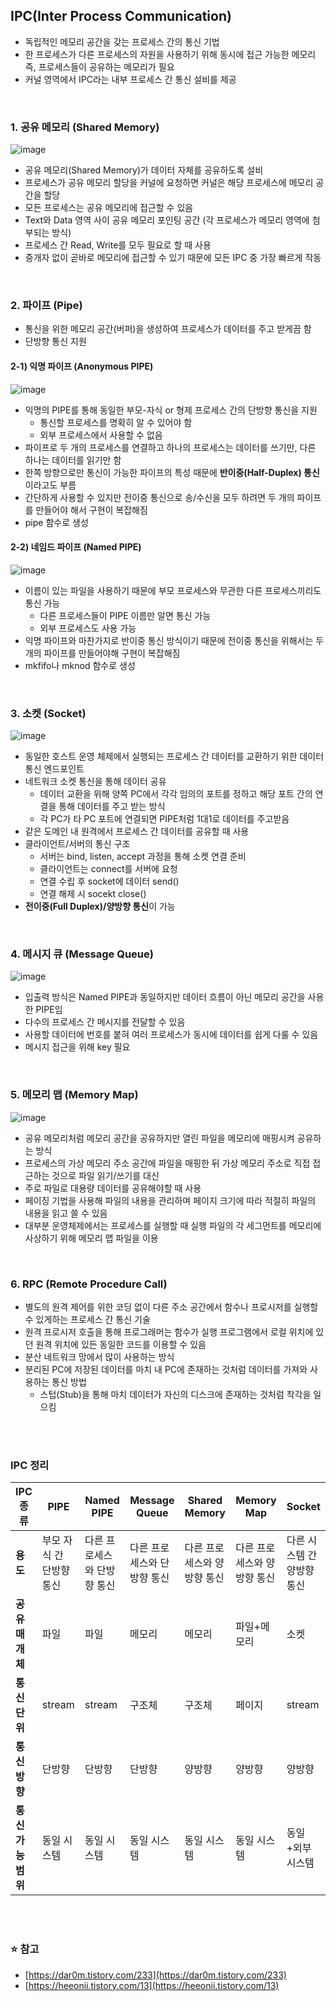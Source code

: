## **IPC(Inter Process Communication)**

-   독립적인 메모리 공간을 갖는 프로세스 간의 통신 기법
-   한 프로세스가 다른 프로세스의 자원을 사용하기 위해 동시에 접근 가능한 메모리 즉, 프로세스들이 공유하는 메모리가 필요
-   커널 영역에서 IPC라는 내부 프로세스 간 통신 설비를 제공

</br>

### **1\. 공유 메모리 (Shared Memory)**

![image](https://user-images.githubusercontent.com/64777557/221493940-b1653741-8594-4b70-b3a9-5ee71b77097b.png)

-   공유 메모리(Shared Memory)가 데이터 자체를 공유하도록 설비
-   프로세스가 공유 메모리 할당을 커널에 요청하면 커널은 해당 프로세스에 메모리 공간을 할당
-   모든 프로세스는 공유 메모리에 접근할 수 있음
-   Text와 Data 영역 사이 공유 메모리 포인팅 공간 (각 프로세스가 메모리 영역에 첨부되는 방식)
-   프로세스 간 Read, Write를 모두 필요로 할 때 사용
-   중개자 없이 곧바로 메모리에 접근할 수 있기 때문에 모든 IPC 중 가장 빠르게 작동

</br>

### **2\. 파이프 (Pipe)**

-   통신을 위한 메모리 공간(버퍼)을 생성하여 프로세스가 데이터를 주고 받게끔 함
-   단방향 통신 지원

#### **2-1) 익명 파이프 (Anonymous PIPE)**

![image](https://user-images.githubusercontent.com/64777557/221493985-7c18a42b-ca0c-447b-9b8c-6c0283949f9e.png)

-   익명의 PIPE를 통해 동일한 부모-자식 or 형제 프로세스 간의 단방향 통신을 지원
    -   통신할 프로세스를 명확히 알 수 있어야 함
    -   외부 프로세스에서 사용할 수 없음
-   파이프로 두 개의 프로세스를 연결하고 하나의 프로세스는 데이터를 쓰기만, 다른 하나는 데이터를 읽기만 함
-   한쪽 방향으로만 통신이 가능한 파이프의 특성 때문에 **반이중(Half-Duplex) 통신**이라고도 부름
-   간단하게 사용할 수 있지만 전이중 통신으로 송/수신을 모두 하려면 두 개의 파이프를 만들어야 해서 구현이 복잡해짐
-   pipe 함수로 생성

#### **2-2) 네임드 파이프 (Named PIPE)**

![image](https://user-images.githubusercontent.com/64777557/221494033-1f8436d1-b26f-4aa2-af41-d123673eb1bc.png)

-   이름이 있는  파일을 사용하기 때문에 부모 프로세스와 무관한 다른 프로세스끼리도 통신 가능
    -   다른 프로세스들이 PIPE 이름만 알면 통신 가능
    -   외부 프로세스도 사용 가능
-   익명 파이프와 마찬가지로 반이중 통신 방식이기 때문에 전이중 통신을 위해서는 두 개의 파이프를 만들어야해 구현이 복잡해짐
-   mkfifo나 mknod 함수로 생성

</br>

### **3\. 소켓 (Socket)**

![image](https://user-images.githubusercontent.com/64777557/221494066-26d5a0e4-dafc-4b77-ad47-9e4fef2530c9.png)

-   동일한 호스트 운영 체제에서 실행되는 프로세스 간 데이터를 교환하기 위한 데이터 통신 엔드포인트
-   네트워크 소켓 통신을 통해 데이터 공유
    -   데이터 교환을 위해 양쪽 PC에서 각각 임의의 포트를 정하고 해당 포트 간의 연결을 통해 데이터를 주고 받는 방식
    -   각 PC가 타 PC 포트에 연결되면 PIPE처럼 1대1로 데이터를 주고받음
-   같은 도메인 내 원격에서 프로세스 간 데이터를 공유할 때 사용
-   클라이언트/서버의 통신 구조
    -   서버는 bind, listen, accept 과정을 통해 소켓 연결 준비
    -   클라이언트는 connect를 서버에 요청
    -   연결 수립 후 socket에 데이터 send()
    -   연결 해제 시 socekt close()
-   **전이중(Full Duplex)/양방향 통신**이 가능

</br>

### **4\. 메시지 큐 (Message Queue)**

![image](https://user-images.githubusercontent.com/64777557/221494121-b8c048a6-2532-478a-af9e-2323d9215ae2.png)

-   입출력 방식은 Named PIPE과 동일하지만 데이터 흐름이 아닌 메모리 공간을 사용한 PIPE임
-   다수의 프로세스 간 메시지를 전달할 수 있음
-   사용할 데이터에 번호를 붙혀 여러 프로세스가 동시에 데이터를 쉽게 다룰 수 있음
-   메시지 접근을 위해 key 필요

</br>

### **5\. 메모리 맵 (Memory Map)**

![image](https://user-images.githubusercontent.com/64777557/221494148-33015ddf-ef53-49fe-8042-95107be95316.png)

-   공유 메모리처럼 메모리 공간을 공유하지만 열린 파일을 메모리에 매핑시켜 공유하는 방식
-   프로세스의 가상 메모리 주소 공간에 파일을 매핑한 뒤 가상 메모리 주소로 직접 접근하는 것으로 파일 읽기/쓰기를 대신
-   주로 파일로 대용량 데이터를 공유해야할 때 사용
-   페이징 기법을 사용해 파일의 내용을 관리하며 페이지 크기에 따라 적절히 파일의 내용을 읽고 쓸 수 있음
-   대부분 운영체제에서는 프로세스를 실행할 때 실행 파일의 각 세그먼트를 메모리에 사상하기 위해 메모리 맵 파일을 이용

</br>

### **6\. RPC (Remote Procedure Call)**

-   별도의 원격 제어를 위한 코딩 없이 다른 주소 공간에서 함수나 프로시저를 실행할 수 있게하는 프로세스 간 통신 기술
-   원격 프로시저 호출을 통해 프로그래머는 함수가 실행 프로그램에서 로컬 위치에 있던 원격 위치에 있든 동일한 코드를 이용할 수 있음
-   분산 네트워크 망에서 많이 사용하는 방식
-   분리된 PC에 저장된 데이터를 마치 내 PC에 존재하는 것처럼 데이터를 가져와 사용하는 통신 방법
    -   스텁(Stub)을 통해 마치 데이터가 자신의 디스크에 존재하는 것처럼 착각을 일으킴

</br></br>

### **IPC 정리**

| **IPC 종류** | **PIPE** | **Named PIPE** | **Message Queue** | **Shared Memory** | **Memory Map** | **Socket** |
| --- | --- | --- | --- | --- | --- | --- |
| **용도** | 부모 자식 간   단방향 통신 | 다른 프로세스와   단방향 통신 | 다른 프로세스와   단방향 통신 | 다른 프로세스와   양방향 통신 | 다른 프로세스와   양방향 통신 | 다른 시스템 간   양방향 통신 |
| **공유 매개체** | 파일 | 파일 | 메모리 | 메모리 | 파일+메모리 | 소켓 |
| **통신단위** | stream | stream | 구조체 | 구조체 | 페이지 | stream |
| **통신방향** | 단방향 | 단방향 | 단방향 | 양방향 | 양방향 | 양방향 |
| **통신 가능 범위** | 동일 시스템 | 동일 시스템 | 동일 시스템 | 동일 시스템 | 동일 시스템 | 동일+외부 시스템 |

</br></br>

### **⭐️ 참고**

-   [https://dar0m.tistory.com/233](https://dar0m.tistory.com/233)
-   [https://heeonii.tistory.com/13](https://heeonii.tistory.com/13)
